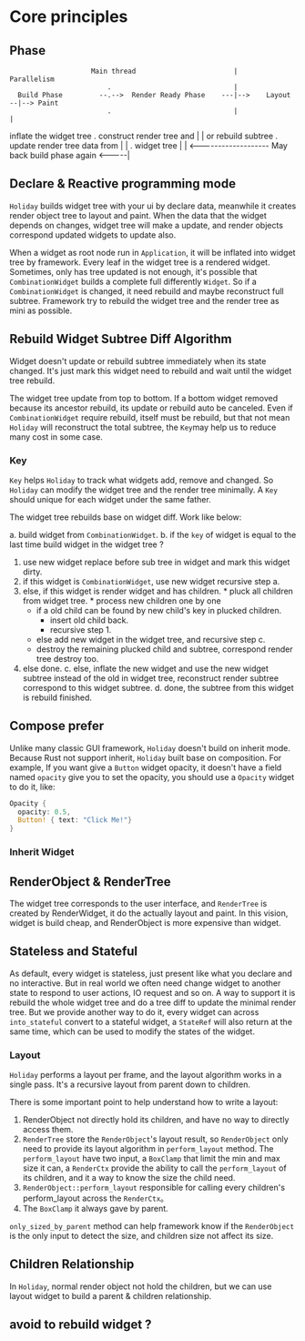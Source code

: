 # Core principles

## Phase
                        Main thread                        |             Parallelism   
                            .                              |                   
      Build Phase         --.-->  Render Ready Phase    ---|-->    Layout    --|--> Paint
                            .                              |                   |
inflate the widget tree     .   construct render tree and  |                   |
  or rebuild subtree        . update render tree data from |                   |
                            .         widget tree          |                   | 
                         <------------------- May back build phase again <-----|

## Declare & Reactive programming mode

`Holiday` builds widget tree with your ui by declare data, meanwhile it creates render object tree to layout and paint.
When the data that the widget depends on changes, widget tree will make a update, and render objects correspond updated widgets to update also.

When a widget as root node run in `Application`, it will be inflated into widget tree by framework. Every leaf in the widget tree is a rendered widget. Sometimes, only has tree updated is not enough, it's possible that `CombinationWidget` builds a complete full differently `Widget`.  So if a `CombinationWidget` is changed, it need rebuild and maybe reconstruct full subtree. Framework try to rebuild the widget tree and the render tree as mini as possible.

## Rebuild Widget Subtree Diff Algorithm

Widget doesn't update or rebuild subtree immediately when its state changed. It's just mark this widget need to rebuild and wait until the widget tree rebuild. 

The widget tree update from top to bottom. If a bottom widget removed because its ancestor rebuild, its update or rebuild auto be canceled. Even if `CombinationWidget` require rebuild, itself must be rebuild, but that not mean `Holiday` will reconstruct the total subtree, the `Key`may help us to reduce many cost in some case.

### Key

`Key` helps `Holiday` to track what widgets add, remove and changed. So `Holiday` can modify the widget tree and the render tree minimally. A `Key` should unique for each widget under the same father.

The widget tree rebuilds base on widget diff. Work like below:

a. build widget from `CombinationWidget`.
b. if the `key` of widget is equal to the last time build widget in the widget tree ?
  1. use new widget replace before sub tree in widget and mark this widget dirty.
  2. if this widget is `CombinationWidget`, use new widget recursive step a.
  3. else, if this widget is render widget and has children.
    * pluck all children from widget tree.
    * process new children one by one
      - if a old child can be found by new child's key in plucked children.
        * insert old child back.
        * recursive step 1.
      - else add new widget in the widget tree, and recursive step c.
      - destroy the remaining plucked child and subtree, correspond render tree destroy too.
  4. else done.
c. else, inflate the new widget and use the new widget subtree instead of the old in widget tree, reconstruct render subtree correspond to this widget subtree.
d. done, the subtree from this widget is rebuild finished.



## Compose prefer

Unlike many classic GUI framework, `Holiday` doesn't build on inherit mode. Because Rust not support inherit, `Holiday` built base on composition. For example, If you want give a `Button` widget opacity, it doesn't have a field named `opacity` give you to set the opacity, you should use a `Opacity` widget to do it, like:

```rust
Opacity {
  opacity: 0.5,
  Button! { text: "Click Me!"}
}
```

### Inherit Widget


## RenderObject & RenderTree 

The widget tree corresponds to the user interface, and `RenderTree` is created by RenderWidget, it do the actually layout and paint. In this vision, widget is build cheap, and RenderObject is more expensive than widget.

## Stateless and Stateful

As default, every widget is stateless, just present like what you declare and no interactive. But in real world we often need change widget to another state to respond to user actions, IO request and so on. A way to support it is rebuild the whole widget tree and do a tree diff to update the minimal render tree. But we provide another way to do it, every widget can across `into_stateful` convert to a stateful widget, a `StateRef` will also return at the same time, which can be used to modify the states of the widget.

### Layout

`Holiday` performs a layout per frame, and the layout algorithm works in a single pass. It's a recursive layout from parent down to children. 

There is some important point to help understand how to write a layout:

1. RenderObject not directly hold its children, and have no way to directly access them.
2. `RenderTree` store the `RenderObject`'s layout result, so `RenderObject` only need to provide its layout algorithm in `perform_layout` method.  The `perform_layout` have two input, a `BoxClamp` that limit the min and max size it can, a `RenderCtx` provide the ability to call the `perform_layout` of its children, and it a way to know the size the child need.
3. `RenderObject::perform_layout` responsible for calling every children's perform_layout across the `RenderCtx`。
4. The `BoxClamp` it always gave by parent.

`only_sized_by_parent` method can help framework know if the `RenderObject` is the only input to detect the size, and children size not affect its size.

## Children Relationship

In `Holiday`, normal render object not hold the children, but we can use layout widget to build a parent & children relationship.


## avoid to rebuild widget ?